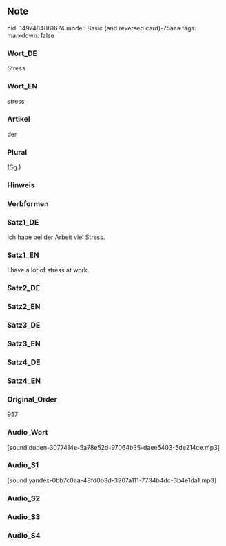 ## Note
nid: 1497484861674
model: Basic (and reversed card)-75aea
tags: 
markdown: false

### Wort_DE
Stress

### Wort_EN
stress

### Artikel
der

### Plural
(Sg.)

### Hinweis


### Verbformen


### Satz1_DE
Ich habe bei der Arbeit viel Stress.

### Satz1_EN
I have a lot of stress at work.

### Satz2_DE


### Satz2_EN


### Satz3_DE


### Satz3_EN


### Satz4_DE


### Satz4_EN


### Original_Order
957

### Audio_Wort
[sound:duden-3077414e-5a78e52d-97064b35-daee5403-5de214ce.mp3]

### Audio_S1
[sound:yandex-0bb7c0aa-48fd0b3d-3207a111-7734b4dc-3b4e1da1.mp3]

### Audio_S2


### Audio_S3


### Audio_S4

